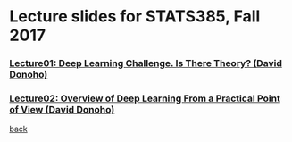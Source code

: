 
# Lecture slides for STATS385, Fall 2017


### [Lecture01: Deep Learning Challenge. Is There Theory? (David Donoho)](./assets/lectures/StanfordStats385-20170927-Lecture01-Donoho.pdf)

### [Lecture02: Overview of Deep Learning From a Practical Point of View (David Donoho)](./assets/lectures/Lecture-02-AsCorrected.pdf)

[back](./)
